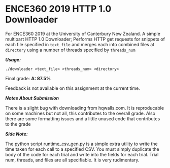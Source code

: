 # ENCE360 2019 HTTP 1.0 Downloader


For ENCE360 2019 at the University of Canterbury New Zealand. A simple multipart HTTP 1.0 Downloader; Performs HTTP get requests for snippets of each file specified in `text_file` and merges each into combined files at `directory` using a number of threads specified by `threads_num`

***Usage:***

`./downloader <text_file> <threads_num> <directory>`



Final grade: **A: 87.5%**

Feedback is not available on this assignment at the current time.

***Notes About Submission***

There is a slight bug with downloading from hqwalls.com. It is reproducable on some machines but not all, this contributes to the overall grade. 
Also there are some formatting issues and a little unused code that contributes to the grade


***Side Note:***

The python script runtime_csv_gen.py is a simple extra utility to write the time taken for each call to a specified CSV. You must simply duplicate the body of the code for each trial and write into the fields for each trial. Trial num, threads, and files are all specifiable. It is very rudimentary.

